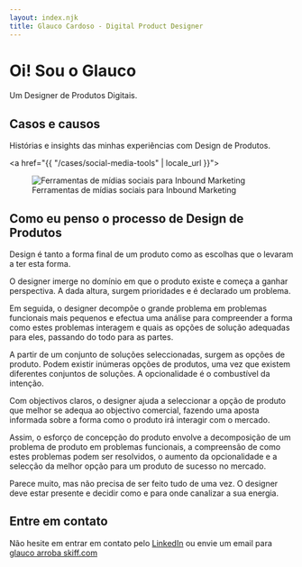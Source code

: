 ```yaml
---
layout: index.njk
title: Glauco Cardoso - Digital Product Designer
---
```


<h1 class="greetings">Oi! Sou o Glauco</h1>
<p class="lead-paragraph">
Um Designer de Produtos Digitais.
</p>

## Casos e causos
<p class="lead-paragraph">
Histórias e insights das minhas experiências com Design de Produtos.
</p>

<a href="{{ "/cases/social-media-tools" | locale_url }}">
<figure>
<img src="/assets/img/social-media-tools/monthly-calendar.png" alt="Ferramentas de mídias sociais para Inbound Marketing" title="Ferramentas de mídias sociais para Inbound Marketing">
<figcaption>
Ferramentas de mídias sociais para Inbound Marketing
</figcaption>
</figure>
</a>

## Como eu penso o processo de Design de Produtos
<p class="lead-paragraph">
Design é tanto a forma final de um produto como as escolhas que o levaram a ter esta forma.
</p>

O designer imerge no domínio em que o produto existe e começa a ganhar perspectiva. A dada altura, surgem prioridades e é declarado um problema.

Em seguida, o designer decompõe o grande problema em problemas funcionais mais pequenos e efectua uma análise para compreender a forma como estes problemas interagem e quais as opções de solução adequadas para eles, passando do todo para as partes.

A partir de um conjunto de soluções seleccionadas, surgem as opções de produto. Podem existir inúmeras opções de produtos, uma vez que existem diferentes conjuntos de soluções. A opcionalidade é o combustível da intenção.

Com objectivos claros, o designer ajuda a seleccionar a opção de produto que melhor se adequa ao objectivo comercial, fazendo uma aposta informada sobre a forma como o produto irá interagir com o mercado.

Assim, o esforço de concepção do produto envolve a decomposição de um problema de produto em problemas funcionais, a compreensão de como estes problemas podem ser resolvidos, o aumento da opcionalidade e a selecção da melhor opção para um produto de sucesso no mercado.

Parece muito, mas não precisa de ser feito tudo de uma vez. O designer deve estar presente e decidir como e para onde canalizar a sua energia.

## Entre em contato

Não hesite em entrar em contato pelo [LinkedIn](https://www.linkedin.com/in/glaucocardoso/) ou envie um email para [glauco arroba skiff.com](mailto:glauco@skiff.com)